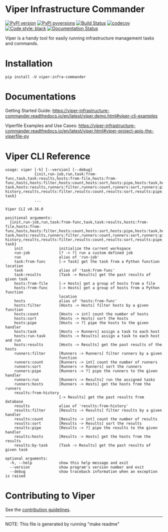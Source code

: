 Viper Infrastructure Commander
==============================
[![PyPI version](https://img.shields.io/pypi/v/viper-infra-commander.svg)](https://pypi.org/project/viper-infra-commander)
[![PyPI pyversions](https://img.shields.io/pypi/pyversions/viper-infra-commander.svg)](https://pypi.org/project/viper-infra-commander)
[![Build Status](https://travis-ci.com/sayanarijit/viper.svg?branch=master)](https://travis-ci.com/sayanarijit/viper)
[![codecov](https://codecov.io/gh/sayanarijit/viper/branch/master/graph/badge.svg)](https://codecov.io/gh/sayanarijit/viper)
[![Code style: black](https://img.shields.io/badge/code%20style-black-000000.svg)](https://github.com/python/black)
[![Documentation Status](https://readthedocs.org/projects/viper-infrastructure-commander/badge/?version=latest)](https://viper-infrastructure-commander.readthedocs.io)

Viper is a handy tool for easily running infrastructure management tasks and commands.


Installation
============

    pip install -U viper-infra-commander


Documentations
==============
Getting Started Guide: https://viper-infrastructure-commander.readthedocs.io/en/latest/viper.demo.html#viper-cli-examples


Viperfile Examples and Use Cases: https://viper-infrastructure-commander.readthedocs.io/en/latest/viper.html#viper-project-apis-the-viperfile-py


Viper CLI Reference
===================
```
usage: viper [-h] [--version] [--debug]
             {init,run-job,run,task:from-func,task,task:results,hosts:from-file,hosts:from-func,hosts,hosts:filter,hosts:count,hosts:sort,hosts:pipe,hosts:task,hosts:run-task,hosts:results,runners:filter,runners:count,runners:sort,runners:pipe,runners:run,runners:hosts,results:from-history,results,results:filter,results:count,results:sort,results:pipe,results:hosts,results:by-task}
             ...

Viper CLI v0.16.0

positional arguments:
  {init,run-job,run,task:from-func,task,task:results,hosts:from-file,hosts:from-func,hosts,hosts:filter,hosts:count,hosts:sort,hosts:pipe,hosts:task,hosts:run-task,hosts:results,runners:filter,runners:count,runners:sort,runners:pipe,runners:run,runners:hosts,results:from-history,results,results:filter,results:count,results:sort,results:pipe,results:hosts,results:by-task}
    init                initialize the current workspace
    run-job             [? -> ?] run a custom defined job
    run                 alias of 'run-job'
    task:from-func      [-> Task] get the task from a Python function location
    task                alias of 'task:from-func'
    task:results        [Task -> Results] get the past results of given task
    hosts:from-file     [-> Hosts] get a group of hosts from a file
    hosts:from-func     [-> Hosts] get a group of hosts from a Python function
                        location
    hosts               alias of 'hosts:from-func'
    hosts:filter        [Hosts -> Hosts] filter hosts by a given function
    hosts:count         [Hosts -> int] count the number of hosts
    hosts:sort          [Hosts -> Hosts] sort the hosts
    hosts:pipe          [Hosts -> ?] pipe the hosts to the given handler
    hosts:task          [Hosts -> Runners] assign a task to each host
    hosts:run-task      [Hosts -> Results] assign a task to each host and run
    hosts:results       [Hosts -> Results] get the past results of the hosts
    runners:filter      [Runners -> Runners] filter runners by a given
                        function
    runners:count       [Runners -> int] count the number of runners
    runners:sort        [Runners -> Runners] sort the runners
    runners:pipe        [Runners -> ?] pipe the runners to the given handler
    runners:run         [Runners -> Results] run the assigned tasks
    runners:hosts       [Runners -> Hosts] get the hosts from the runners
    results:from-history
                        [-> Results] get the past results from database
    results             alias of 'results:from-history'
    results:filter      [Results -> Results] filter results by a given handler
    results:count       [Results -> int] count the number of results
    results:sort        [Results -> Results] sort the results
    results:pipe        [Results -> ?] pipe the results to the given handler
    results:hosts       [Results -> Hosts] get the hosts from the results
    results:by-task     [Task -> Results] get the past results of given task

optional arguments:
  -h, --help            show this help message and exit
  --version             show program's version number and exit
  --debug               show traceback information when an exception is raised
```

Contributing to Viper
=====================
See the [contribution guidelines](https://github.com/sayanarijit/viper/blob/master/CONTRIBUTING.md).

---

NOTE: This file is generated by running "make readme"
